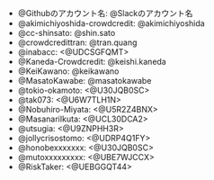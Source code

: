  * @Githubのアカウント名: @Slackのアカウント名
 * @akimichiyoshida-crowdcredit: @akimichiyoshida
 * @cc-shinsato: @shin.sato
 * @crowdcredittran: @tran.quang
 * @inabacc: <@UDCSGFQMT>
 * @Kaneda-Crowdcredit: @keishi.kaneda
 * @KeiKawano: @keikawano
 * @MasatoKawabe: @masatokawabe
 * @tokio-okamoto: <@U30JQB0SC>
 * @tak073: <@U6W7TLH1N>
 * @Nobuhiro-Miyata: <@U5R2Z4BNX>
 * @MasanariIkuta: <@UCL30DCA2>
 * @utsugia: <@U9ZNPHH3R>
 * @jollycrisostomo: <@UDRP4Q1FY>
 * @honobexxxxxxx: <@U30JQB0SC>
 * @mutoxxxxxxxxx: <@UBE7WJCCX>
 * @RiskTaker: <@UEBGGQT44>
